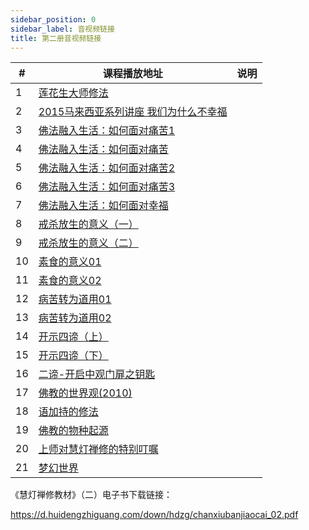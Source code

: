 ```yaml
---
sidebar_position: 0
sidebar_label: 音视频链接
title: 第二册音视频链接
---
```



| \# | 课程播放地址  | 说明 |
|---|---|---|
| 1 | <a href="/video#慧灯禅修课第二册/01 莲花生大师修法.mp4"> 莲花生大师修法</a>   |  |
| 2 | <a href="/video#慧灯禅修课第二册/02 2015马来西亚系列讲座 我们为什么不幸福.mp4"> 2015马来西亚系列讲座 我们为什么不幸福</a>   |  |
| 3 | <a href="/video#慧灯禅修课第二册/03-1 佛法融入生活：如何面对痛苦1.mp4"> 佛法融入生活：如何面对痛苦1</a>   |  |
| 4 | <a href="/video#慧灯禅修课第二册/03-2 佛法融入生活：如何面对痛苦.mp4"> 佛法融入生活：如何面对痛苦</a>   |  |
| 5 | <a href="/video#慧灯禅修课第二册/03-2 佛法融入生活：如何面对痛苦2.mp4"> 佛法融入生活：如何面对痛苦2</a>   |  |
| 6 | <a href="/video#慧灯禅修课第二册/03-3 佛法融入生活：如何面对痛苦3.mp4"> 佛法融入生活：如何面对痛苦3</a>   |  |
| 7 | <a href="/video#慧灯禅修课第二册/03-4 佛法融入生活：如何面对幸福.mp4"> 佛法融入生活：如何面对幸福</a>   |  |
| 8 | <a href="/video#慧灯禅修课第二册/04-1 戒杀放生的意义（一）.mp4"> 戒杀放生的意义（一）</a>   |  |
| 9 | <a href="/video#慧灯禅修课第二册/04-2 戒杀放生的意义（二）.mp4"> 戒杀放生的意义（二）</a>   |  |
| 10 | <a href="/video#慧灯禅修课第二册/05-1素食的意义01.mp4"> 素食的意义01</a>   |  |
| 11 | <a href="/video#慧灯禅修课第二册/05-2素食的意义02.mp4"> 素食的意义02</a>   |  |
| 12 | <a href="/video#慧灯禅修课第二册/09-1 病苦转为道用01.mp4"> 病苦转为道用01</a>   |  |
| 13 | <a href="/video#慧灯禅修课第二册/09-2 病苦转为道用02.mp4"> 病苦转为道用02</a>   |  |
| 14 | <a href="/video#慧灯禅修课第二册/10-1 开示四谛（上）.mp4"> 开示四谛（上）</a>   |  |
| 15 | <a href="/video#慧灯禅修课第二册/10-2 开示四谛（下）.mp4"> 开示四谛（下）</a>   |  |
| 16 | <a href="/video#慧灯禅修课第二册/11 二谛-开启中观门扉之钥匙.mp4"> 二谛-开启中观门扉之钥匙</a>   |  |
| 17 | <a href="/video#慧灯禅修课第二册/13 佛教的世界观(2010).mp4"> 佛教的世界观(2010)</a>   |  |
| 18 | <a href="/video#慧灯禅修课第二册/16 语加持的修法.mp4"> 语加持的修法</a>   |  |
| 19 | <a href="/video#慧灯禅修课第二册/19 佛教的物种起源.mp4"> 佛教的物种起源</a>   |  |
| 20 | <a href="/video#慧灯禅修课第二册/上师对慧灯禅修的特别叮嘱.mp4"> 上师对慧灯禅修的特别叮嘱</a>   |  |
| 21 | <a href="/video#慧灯禅修课第二册/梦幻世界.mp4"> 梦幻世界</a>   |  |



《慧灯禅修教材》（二）电子书下载链接：

https://d.huidengzhiguang.com/down/hdzg/chanxiubanjiaocai_02.pdf